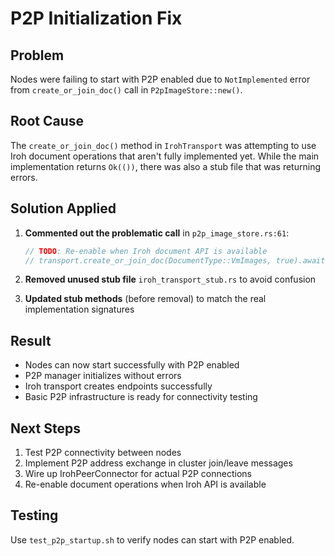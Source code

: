 # P2P Initialization Fix

## Problem
Nodes were failing to start with P2P enabled due to `NotImplemented` error from `create_or_join_doc()` call in `P2pImageStore::new()`.

## Root Cause
The `create_or_join_doc()` method in `IrohTransport` was attempting to use Iroh document operations that aren't fully implemented yet. While the main implementation returns `Ok(())`, there was also a stub file that was returning errors.

## Solution Applied

1. **Commented out the problematic call** in `p2p_image_store.rs:61`:
   ```rust
   // TODO: Re-enable when Iroh document API is available
   // transport.create_or_join_doc(DocumentType::VmImages, true).await?;
   ```

2. **Removed unused stub file** `iroh_transport_stub.rs` to avoid confusion

3. **Updated stub methods** (before removal) to match the real implementation signatures

## Result
- Nodes can now start successfully with P2P enabled
- P2P manager initializes without errors
- Iroh transport creates endpoints successfully
- Basic P2P infrastructure is ready for connectivity testing

## Next Steps
1. Test P2P connectivity between nodes
2. Implement P2P address exchange in cluster join/leave messages
3. Wire up IrohPeerConnector for actual P2P connections
4. Re-enable document operations when Iroh API is available

## Testing
Use `test_p2p_startup.sh` to verify nodes can start with P2P enabled.